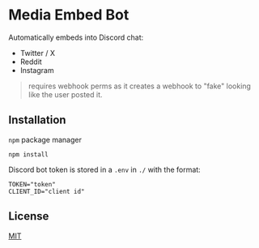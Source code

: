 # Media Embed Bot

Automatically embeds into Discord chat:
- Twitter / X
- Reddit
- Instagram

>requires webhook perms as it creates a webhook to "fake" looking like the user posted it.

## Installation

`npm` package manager

```
npm install
```

Discord bot token is stored in a `.env` in `./` with the format:
```dotenv
TOKEN="token"
CLIENT_ID="client id"
```

## License

[MIT](https://github.com/Ollie2304/media-embed-bot/blob/main/LICENSE)
